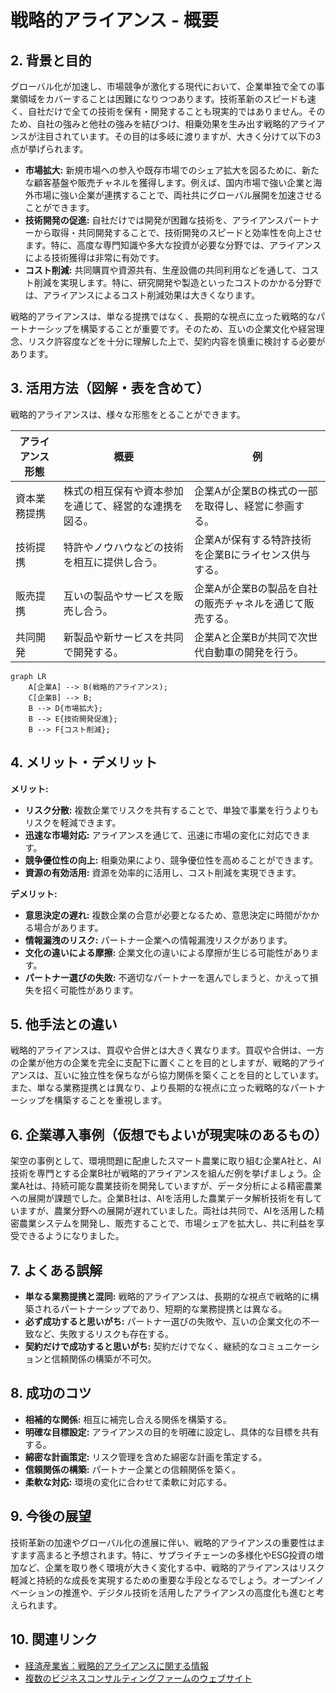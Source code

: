# 戦略的アライアンス - 概要

## 2. 背景と目的

グローバル化が加速し、市場競争が激化する現代において、企業単独で全ての事業領域をカバーすることは困難になりつつあります。技術革新のスピードも速く、自社だけで全ての技術を保有・開発することも現実的ではありません。そのため、自社の強みと他社の強みを結びつけ、相乗効果を生み出す戦略的アライアンスが注目されています。その目的は多岐に渡りますが、大きく分けて以下の3点が挙げられます。

* **市場拡大:** 新規市場への参入や既存市場でのシェア拡大を図るために、新たな顧客基盤や販売チャネルを獲得します。例えば、国内市場で強い企業と海外市場に強い企業が連携することで、両社共にグローバル展開を加速させることができます。
* **技術開発の促進:** 自社だけでは開発が困難な技術を、アライアンスパートナーから取得・共同開発することで、技術開発のスピードと効率性を向上させます。特に、高度な専門知識や多大な投資が必要な分野では、アライアンスによる技術獲得は非常に有効です。
* **コスト削減:** 共同購買や資源共有、生産設備の共同利用などを通して、コスト削減を実現します。特に、研究開発や製造といったコストのかかる分野では、アライアンスによるコスト削減効果は大きくなります。

戦略的アライアンスは、単なる提携ではなく、長期的な視点に立った戦略的なパートナーシップを構築することが重要です。そのため、互いの企業文化や経営理念、リスク許容度などを十分に理解した上で、契約内容を慎重に検討する必要があります。


## 3. 活用方法（図解・表を含めて）

戦略的アライアンスは、様々な形態をとることができます。

| アライアンス形態 | 概要 | 例 |
|---|---|---|
| 資本業務提携 | 株式の相互保有や資本参加を通じて、経営的な連携を図る。 | 企業Aが企業Bの株式の一部を取得し、経営に参画する。 |
| 技術提携 | 特許やノウハウなどの技術を相互に提供し合う。 | 企業Aが保有する特許技術を企業Bにライセンス供与する。 |
| 販売提携 | 互いの製品やサービスを販売し合う。 | 企業Aが企業Bの製品を自社の販売チャネルを通じて販売する。 |
| 共同開発 | 新製品や新サービスを共同で開発する。 | 企業Aと企業Bが共同で次世代自動車の開発を行う。 |


```mermaid
graph LR
    A[企業A] --> B(戦略的アライアンス);
    C[企業B] --> B;
    B --> D{市場拡大};
    B --> E{技術開発促進};
    B --> F{コスト削減};
```


## 4. メリット・デメリット

**メリット:**

* **リスク分散:** 複数企業でリスクを共有することで、単独で事業を行うよりもリスクを軽減できます。
* **迅速な市場対応:** アライアンスを通じて、迅速に市場の変化に対応できます。
* **競争優位性の向上:** 相乗効果により、競争優位性を高めることができます。
* **資源の有効活用:** 資源を効率的に活用し、コスト削減を実現できます。


**デメリット:**

* **意思決定の遅れ:** 複数企業の合意が必要となるため、意思決定に時間がかかる場合があります。
* **情報漏洩のリスク:** パートナー企業への情報漏洩リスクがあります。
* **文化の違いによる摩擦:** 企業文化の違いによる摩擦が生じる可能性があります。
* **パートナー選びの失敗:** 不適切なパートナーを選んでしまうと、かえって損失を招く可能性があります。


## 5. 他手法との違い

戦略的アライアンスは、買収や合併とは大きく異なります。買収や合併は、一方の企業が他方の企業を完全に支配下に置くことを目的としますが、戦略的アライアンスは、互いに独立性を保ちながら協力関係を築くことを目的としています。また、単なる業務提携とは異なり、より長期的な視点に立った戦略的なパートナーシップを構築することを重視します。


## 6. 企業導入事例（仮想でもよいが現実味のあるもの）

架空の事例として、環境問題に配慮したスマート農業に取り組む企業A社と、AI技術を専門とする企業B社が戦略的アライアンスを組んだ例を挙げましょう。企業A社は、持続可能な農業技術を開発していますが、データ分析による精密農業への展開が課題でした。企業B社は、AIを活用した農業データ解析技術を有していますが、農業分野への展開が遅れていました。両社は共同で、AIを活用した精密農業システムを開発し、販売することで、市場シェアを拡大し、共に利益を享受できるようになりました。


## 7. よくある誤解

* **単なる業務提携と混同:** 戦略的アライアンスは、長期的な視点で戦略的に構築されるパートナーシップであり、短期的な業務提携とは異なる。
* **必ず成功すると思いがち:**  パートナー選びの失敗や、互いの企業文化の不一致など、失敗するリスクも存在する。
* **契約だけで成功すると思いがち:** 契約だけでなく、継続的なコミュニケーションと信頼関係の構築が不可欠。


## 8. 成功のコツ

* **相補的な関係:** 相互に補完し合える関係を構築する。
* **明確な目標設定:** アライアンスの目的を明確に設定し、具体的な目標を共有する。
* **綿密な計画策定:** リスク管理を含めた綿密な計画を策定する。
* **信頼関係の構築:** パートナー企業との信頼関係を築く。
* **柔軟な対応:** 環境の変化に合わせて柔軟に対応する。


## 9. 今後の展望

技術革新の加速やグローバル化の進展に伴い、戦略的アライアンスの重要性はますます高まると予想されます。特に、サプライチェーンの多様化やESG投資の増加など、企業を取り巻く環境が大きく変化する中、戦略的アライアンスはリスク軽減と持続的な成長を実現するための重要な手段となるでしょう。オープンイノベーションの推進や、デジタル技術を活用したアライアンスの高度化も進むと考えられます。


## 10. 関連リンク

* [経済産業省：戦略的アライアンスに関する情報](仮のリンク)
* [複数のビジネスコンサルティングファームのウェブサイト](仮のリンク)


